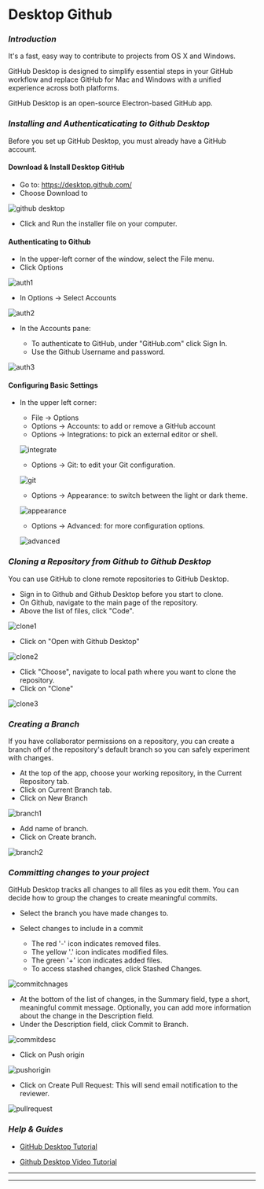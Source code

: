 # **Desktop Github**

### **_Introduction_**

It's a fast, easy way to contribute to projects from OS X and Windows.

GitHub Desktop is designed to simplify essential steps in your GitHub workflow and replace GitHub for Mac and Windows with a unified experience across both platforms.

GitHub Desktop is an open-source Electron-based GitHub app.

### **_Installing and Authenticaticating to Github Desktop_**

Before you set up GitHub Desktop, you must already have a GitHub account.


#### **Download & Install Desktop GitHub**
   
*   Go to: https://desktop.github.com/
*   Choose Download to

![github desktop](../images/Initial-images/Desktop-Github/GitHub-Desktop.jpg)

*   Click and Run the installer file on your computer.

#### **Authenticating to Github**

*   In the upper-left corner of the window, select the File menu.
*   Click Options

![auth1](../images/Initial-images/Desktop-Github/auth1.jpg)

*   In Options -> Select Accounts

![auth2](../images/Initial-images/Desktop-Github/auth2.jpg)

*   In the Accounts pane:

    *   To authenticate to GitHub, under "GitHub.com" click Sign In.
    *   Use the Github Username and password.

![auth3](../images/Initial-images/Desktop-Github/auth3.jpg)


#### **Configuring Basic Settings**

*   In the upper left corner:

    *   File -> Options
    *   Options -> Accounts: to add or remove a GitHub account
    *   Options -> Integrations: to pick an external editor or shell.

    ![integrate](../images/Initial-images/Desktop-Github/integrate.jpg)

    *   Options -> Git: to edit your Git configuration.

    ![git](../images/Initial-images/Desktop-Github/git1.jpg)

    *   Options -> Appearance: to switch between the light or dark theme.

    ![appearance](../images/Initial-images/Desktop-Github/appearance.jpg)

    *   Options -> Advanced: for more configuration options. 

    ![advanced](../images/Initial-images/Desktop-Github/advanced.jpg)


### **_Cloning a Repository from Github to Github Desktop_**

You can use GitHub to clone remote repositories to GitHub Desktop.

*   Sign in to Github and Github Desktop before you start to clone.
*   On Github, navigate to the main page of the repository.
*   Above the list of files, click "Code".

![clone1](../images/Initial-images/Desktop-Github/clone1.jpg)

*   Click on "Open with Github Desktop"

![clone2](../images/Initial-images/Desktop-Github/clone2.jpg)

*   Click "Choose", navigate to local path where you want to clone the repository.
*   Click on "Clone"

![clone3](../images/Initial-images/Desktop-Github/clone3.jpg)

### **_Creating a Branch_**

If you have collaborator permissions on a repository, you can create a branch off of the repository's default branch so you can safely experiment with changes.

*   At the top of the app, choose your working repository, in the Current Repository tab.
*   Click on Current Branch tab.
*   Click on New Branch 

![branch1](../images/Initial-images/Desktop-Github/branch1.jpg)

*   Add name of branch.
*   Click on Create branch.

![branch2](../images/Initial-images/Desktop-Github/branch2.jpg)

### **_Committing changes to your project_**

GitHub Desktop tracks all changes to all files as you edit them. You can decide how to group the changes to create meaningful commits.

*   Select the branch you have made changes to.
*   Select changes to include in a commit

    *   The red '-' icon indicates removed files.
    *   The yellow '.' icon indicates modified files.
    *   The green '+' icon indicates added files.
    *   To access stashed changes, click Stashed Changes.

![commitchnages](../images/Initial-images/Desktop-Github/commitchanges.jpg)

*   At the bottom of the list of changes, in the Summary field, type a short, meaningful commit message. Optionally, you can add more information about the change in the Description field.
*   Under the Description field, click Commit to Branch.

![commitdesc](../images/Initial-images/Desktop-Github/commitdesc.jpg)

*   Click on Push origin

![pushorigin](../images/Initial-images/Desktop-Github/pushorigin.jpg)

*   Click on Create Pull Request: This will send email notification to the reviewer.

![pullrequest](../images/Initial-images/Desktop-Github/pullrequest.jpg)


### **_Help & Guides_**

*   [GitHub Desktop Tutorial](https://help.github.com/en/desktop)    

*   [Github Desktop Video Tutorial](https://www.youtube.com/watch?v=77W2JSL7-r8)


____
____





